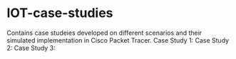 # IOT-case-studies
Contains case studeies developed on different scenarios and their simulated implementation in Cisco Packet Tracer. 
Case Study 1:
Case Study 2: 
Case Study 3: 
